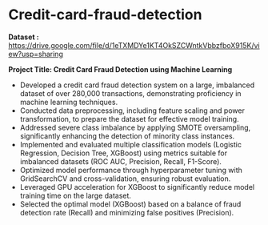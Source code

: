 # Credit-card-fraud-detection

**Dataset :** https://drive.google.com/file/d/1eTXMDYe1KT4OkSZCWntkVbbzfboX915K/view?usp=sharing

**Project Title: Credit Card Fraud Detection using Machine Learning**

* Developed a credit card fraud detection system on a large, imbalanced dataset of over 280,000 transactions, demonstrating proficiency in machine learning techniques.
* Conducted data preprocessing, including feature scaling and power transformation, to prepare the dataset for effective model training.
* Addressed severe class imbalance by applying SMOTE oversampling, significantly enhancing the detection of minority class instances.
* Implemented and evaluated multiple classification models (Logistic Regression, Decision Tree, XGBoost) using metrics suitable for imbalanced datasets (ROC AUC, Precision, Recall, F1-Score).
* Optimized model performance through hyperparameter tuning with GridSearchCV and cross-validation, ensuring robust evaluation.
* Leveraged GPU acceleration for XGBoost to significantly reduce model training time on the large dataset.
* Selected the optimal model (XGBoost) based on a balance of fraud detection rate (Recall) and minimizing false positives (Precision).
